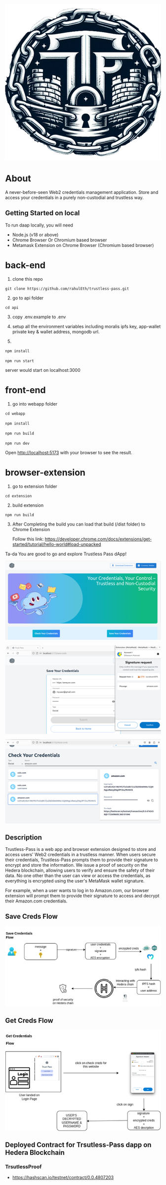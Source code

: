 ![Logo](docs/trustless-pass.png)

# About

A never-before-seen Web2 credentials management application. Store and access your credentials in a purely non-custodial and trustless way.

## Getting Started on local 

To run daap locally, you will need

- Node.js (v18 or above)
- Chrome Browser Or Chromium based browser
- Metamask Extension on Chrome Browser (Chromium based browser)

# back-end

1. clone this repo

```
git clone https://github.com/rahulEth/trustless-pass.git
```

2.  go to api folder

```
cd api
```

3. copy .env.example to .env 

4. setup all the environment variables including moralis ipfs key, app-wallet private key
& wallet address, mongodb url.

5. 
```
npm install

npm run start

```
server would start on localhost:3000

# front-end

1. go into webapp folder

```
cd webapp

npm install

npm run build

npm run dev

```
Open [http://localhost:5173](http://localhost:5173) with your browser to see the result.

# browser-extension

1. go to extension folder

```
cd extension
```

2. build extension

```
npm run build
```

3. After Completing the build you can load that build (/dist folder) to Chrome Extension

   Follow this link: https://developer.chrome.com/docs/extensions/get-started/tutorial/hello-world#load-unpacked

Ta-da You are good to go and explore Trustless Pass dApp!

![top](./docs/dashboard.png)


![top](./docs/save-creds.png)


![top](./docs/get-creds.png)


## Description

Trustless-Pass is a web app and browser extension designed to store and access users' Web2 credentials in a trustless manner. When users secure their credentials, Trustless-Pass prompts them to provide their signature to encrypt and store the information. We issue a proof of security on the Hedera blockchain, allowing users to verify and ensure the safety of their data. No one other than the user can view or access the credentials, as everything is encrypted using the user's MetaMask wallet signature.

For example, when a user wants to log in to Amazon.com, our browser extension will prompt them to provide their signature to access and decrypt their Amazon.com credentials.

## Save Creds Flow

![architecture](./docs/trustless-pass.jpg)

## Get Creds Flow

![architecture](./docs/trustless-pass-2.png)



## Deployed Contract for Trsutless-Pass dapp on Hedera Blockchain

### TrsutlessProof

- https://hashscan.io/testnet/contract/0.0.4807203